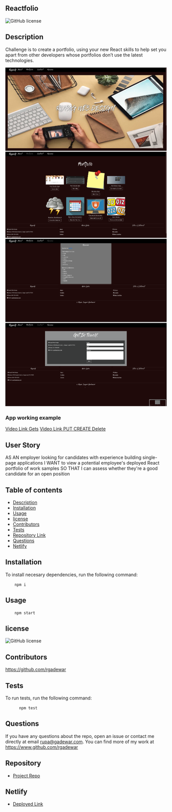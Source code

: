## Reactfolio

![GitHub license](https://img.shields.io/badge/license-MIT-red)
  
## Description 

Challenge is to create a portfolio, using your new React skills to help set you apart from other developers whose portfolios don’t use the latest technologies.

![Image 1](./assets/image1.png)
![Image 1](./assets/portfolio.png)
![Image 1](./assets/resume.png)
![Image 1](./assets/contact.png)

### App working example
[Video Link Gets](https://drive.google.com/file/d/1_kYQCYOCXnyy_Z1XVhEurYhZMmcJHu7G/view)
[Video Link PUT CREATE Delete](https://drive.google.com/file/d/1nSkrV2p5CHyMv_xbSQn9wQsj0pCOV41F/view?usp=sharing)

## User Story
AS AN employer looking for candidates with experience building single-page applications
I WANT to view a potential employee's deployed React portfolio of work samples
SO THAT I can assess whether they're a good candidate for an open position


## Table of contents

- [Description](#description)
- [Installation](#installation)
- [Usage](#usage)
- [license](#license)
- [Contributors](#contributors)
- [Tests](#tests)
- [Repository Link](#repository)
- [Questions](#questions)
- [Netlify](#netlify)


## Installation
To install necesary dependencies, run the following command:

        npm i

## Usage

        npm start

## license

![GitHub license](https://img.shields.io/badge/license-MIT-red)

## Contributors

https://github.com/rgadewar

## Tests
To run tests, run the following command:

          npm test

## Questions
If you have any questions about the repo, open an issue or contact me directly at email rupa@gadewar.com. You can find more of my work at
https://www.github.com/rgadewar

## Repository

- [Project Repo](https://github.com/rgadewar/Reactfolio)

## Netlify
- [Deployed Link](https://reactfolio1.netlify.app)